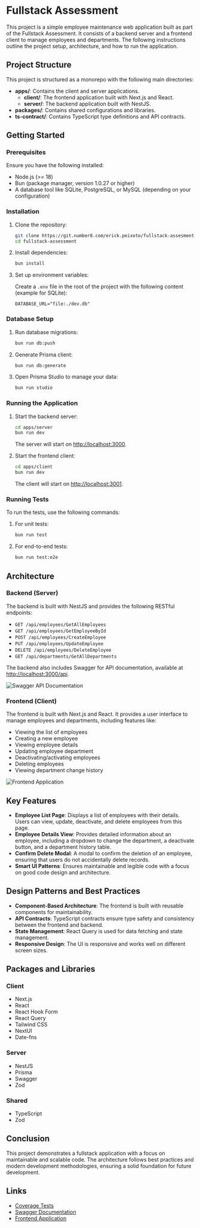 # Fullstack Assessment

This project is a simple employee maintenance web application built as part of the Fullstack Assessment. It consists of a backend server and a frontend client to manage employees and departments. The following instructions outline the project setup, architecture, and how to run the application.

## Project Structure

This project is structured as a monorepo with the following main directories:

- **apps/**: Contains the client and server applications.
  - **client/**: The frontend application built with Next.js and React.
  - **server/**: The backend application built with NestJS.
- **packages/**: Contains shared configurations and libraries.
- **ts-contract/**: Contains TypeScript type definitions and API contracts.

## Getting Started

### Prerequisites

Ensure you have the following installed:

- Node.js (>= 18)
- Bun (package manager, version 1.0.27 or higher)
- A database tool like SQLite, PostgreSQL, or MySQL (depending on your configuration)

### Installation

1. Clone the repository:

    ```bash
    git clone https://git.number8.com/erick.peixoto/fullstack-assesment.git
    cd fullstack-assessment
    ```

2. Install dependencies:

    ```bash
    bun install
    ```

3. Set up environment variables:

    Create a `.env` file in the root of the project with the following content (example for SQLite):

    ```env
    DATABASE_URL="file:./dev.db"
    ```

### Database Setup

1. Run database migrations:

    ```bash
    bun run db:push
    ```

2. Generate Prisma client:

    ```bash
    bun run db:generate
    ```

3. Open Prisma Studio to manage your data:

    ```bash
    bun run studio
    ```

### Running the Application

1. Start the backend server:

    ```bash
    cd apps/server
    bun run dev
    ```

    The server will start on [http://localhost:3000](http://localhost:3000).

2. Start the frontend client:

    ```bash
    cd apps/client
    bun run dev
    ```

    The client will start on [http://localhost:3001](http://localhost:3001).

### Running Tests

To run the tests, use the following commands:

1. For unit tests:

    ```bash
    bun run test
    ```

2. For end-to-end tests:

    ```bash
    bun run test:e2e
    ```

## Architecture

### Backend (Server)

The backend is built with NestJS and provides the following RESTful endpoints:

- `GET /api/employees/GetAllEmployees`
- `GET /api/employees/GetEmployeeById`
- `POST /api/employees/CreateEmployee`
- `PUT /api/employees/UpdateEmployee`
- `DELETE /api/employees/DeleteEmployee`
- `GET /api/departments/GetAllDepartments`

The backend also includes Swagger for API documentation, available at [http://localhost:3000/api](http://localhost:3000/api).

![Swagger API Documentation](./assets/Screenshot%202024-05-24%20at%2019.16.33.png)

### Frontend (Client)

The frontend is built with Next.js and React. It provides a user interface to manage employees and departments, including features like:

- Viewing the list of employees
- Creating a new employee
- Viewing employee details
- Updating employee department
- Deactivating/activating employees
- Deleting employees
- Viewing department change history

![Frontend Application](./assets/Screenshot%202024-05-24%20at%2018.10.58.png)

## Key Features

- **Employee List Page**: Displays a list of employees with their details. Users can view, update, deactivate, and delete employees from this page.
- **Employee Details View**: Provides detailed information about an employee, including a dropdown to change the department, a deactivate button, and a department history table.
- **Confirm Delete Modal**: A modal to confirm the deletion of an employee, ensuring that users do not accidentally delete records.
- **Smart UI Patterns**: Ensures maintainable and legible code with a focus on good code design and architecture.

## Design Patterns and Best Practices

- **Component-Based Architecture**: The frontend is built with reusable components for maintainability.
- **API Contracts**: TypeScript contracts ensure type safety and consistency between the frontend and backend.
- **State Management**: React Query is used for data fetching and state management.
- **Responsive Design**: The UI is responsive and works well on different screen sizes.

## Packages and Libraries

### Client

- Next.js
- React
- React Hook Form
- React Query
- Tailwind CSS
- NextUI
- Date-fns

### Server

- NestJS
- Prisma
- Swagger
- Zod

### Shared

- TypeScript
- Zod

## Conclusion

This project demonstrates a fullstack application with a focus on maintainable and scalable code. The architecture follows best practices and modern development methodologies, ensuring a solid foundation for future development.

## Links

- [Coverage Tests]()
- [Swagger Documentation](http://localhost:3535/docs)
- [Frontend Application]()